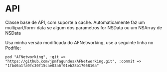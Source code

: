# **API** #

Classe base de API, com suporte a cache.
Automaticamente faz um multipart/form-data se algum dos parametros for NSData ou um NSArray de NSData

Usa minha versão modificada do AFNetworking, use a seguinte linha no Podfile:

```
pod "AFNetworking", :git => "https://github.com/jpmfagundes/AFNetworking.git", :commit => "1fbd6a1fa9fc30f15cae03a6f01eb28b1705816a"
```
